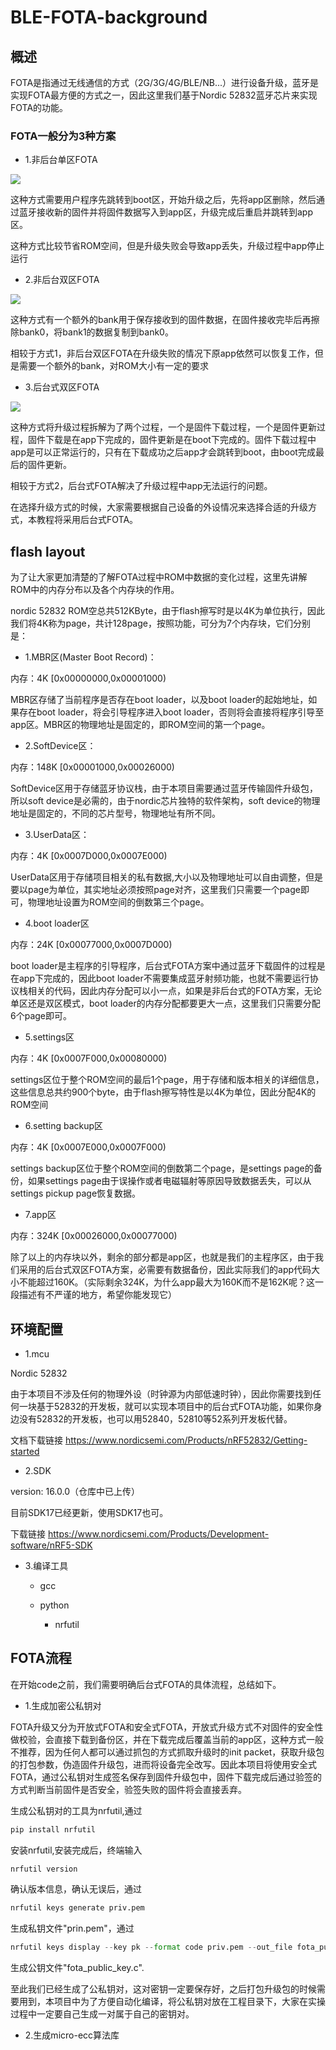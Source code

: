 # BLE-FOTA-background


## 概述

FOTA是指通过无线通信的方式（2G/3G/4G/BLE/NB...）进行设备升级，蓝牙是实现FOTA最方便的方式之一，因此这里我们基于Nordic 52832蓝牙芯片来实现FOTA的功能。

### FOTA一般分为3种方案

* 1.非后台单区FOTA

![ ](img/非后台式单区FOTA.png)<br>

这种方式需要用户程序先跳转到boot区，开始升级之后，先将app区删除，然后通过蓝牙接收新的固件并将固件数据写入到app区，升级完成后重启并跳转到app区。

这种方式比较节省ROM空间，但是升级失败会导致app丢失，升级过程中app停止运行

* 2.非后台双区FOTA

![ ](img/非后台式双区FOTA.png)<br>

这种方式有一个额外的bank用于保存接收到的固件数据，在固件接收完毕后再擦除bank0，将bank1的数据复制到bank0。

相较于方式1，非后台双区FOTA在升级失败的情况下原app依然可以恢复工作，但是需要一个额外的bank，对ROM大小有一定的要求

* 3.后台式双区FOTA

![ ](img/后台式双区FOTA.png)<br>

这种方式将升级过程拆解为了两个过程，一个是固件下载过程，一个是固件更新过程，固件下载是在app下完成的，固件更新是在boot下完成的。固件下载过程中app是可以正常运行的，只有在下载成功之后app才会跳转到boot，由boot完成最后的固件更新。

相较于方式2，后台式FOTA解决了升级过程中app无法运行的问题。

在选择升级方式的时候，大家需要根据自己设备的外设情况来选择合适的升级方式，本教程将采用后台式FOTA。

##  flash layout

为了让大家更加清楚的了解FOTA过程中ROM中数据的变化过程，这里先讲解ROM中的内存分布以及各个内存块的作用。

nordic 52832 ROM空总共512KByte，由于flash擦写时是以4K为单位执行，因此我们将4K称为page，共计128page，按照功能，可分为7个内存块，它们分别是：

* 1.MBR区(Master Boot Record)：

内存：4K [0x00000000,0x00001000)

MBR区存储了当前程序是否存在boot loader，以及boot loader的起始地址，如果存在boot loader，将会引导程序进入boot loader，否则将会直接将程序引导至app区。MBR区的物理地址是固定的，即ROM空间的第一个page。

* 2.SoftDevice区：

内存：148K [0x00001000,0x00026000)

SoftDevice区用于存储蓝牙协议栈，由于本项目需要通过蓝牙传输固件升级包，所以soft device是必需的，由于nordic芯片独特的软件架构，soft device的物理地址是固定的，不同的芯片型号，物理地址有所不同。

* 3.UserData区：

内存：4K [0x0007D000,0x0007E000)

UserData区用于存储项目相关的私有数据,大小以及物理地址可以自由调整，但是要以page为单位，其实地址必须按照page对齐，这里我们只需要一个page即可，物理地址设置为ROM空间的倒数第三个page。

* 4.boot loader区

内存：24K [0x00077000,0x0007D000)

boot loader是主程序的引导程序，后台式FOTA方案中通过蓝牙下载固件的过程是在app下完成的，因此boot loader不需要集成蓝牙射频功能，也就不需要运行协议栈相关的代码，因此内存分配可以小一点，如果是非后台式的FOTA方案，无论单区还是双区模式，boot loader的内存分配都要更大一点，这里我们只需要分配6个page即可。

* 5.settings区

内存：4K [0x0007F000,0x00080000)

settings区位于整个ROM空间的最后1个page，用于存储和版本相关的详细信息，这些信息总共约900个byte，由于flash擦写特性是以4K为单位，因此分配4K的ROM空间

* 6.setting backup区

内存：4K [0x0007E000,0x0007F000)

settings backup区位于整个ROM空间的倒数第二个page，是settings page的备份，如果settings page由于误操作或者电磁辐射等原因导致数据丢失，可以从settings pickup page恢复数据。

* 7.app区

内存：324K [0x00026000,0x00077000)

除了以上的内存块以外，剩余的部分都是app区，也就是我们的主程序区，由于我们采用的后台式双区FOTA方案，必需要有数据备份，因此实际我们的app代码大小不能超过160K。（实际剩余324K，为什么app最大为160K而不是162K呢？这一段描述有不严谨的地方，希望你能发现它）

## 环境配置

* 1.mcu

Nordic 52832

由于本项目不涉及任何的物理外设（时钟源为内部低速时钟），因此你需要找到任何一块基于52832的开发板，就可以实现本项目中的后台式FOTA功能，如果你身边没有52832的开发板，也可以用52840，52810等52系列开发板代替。

文档下载链接 https://www.nordicsemi.com/Products/nRF52832/Getting-started

* 2.SDK

version: 16.0.0（仓库中已上传）

目前SDK17已经更新，使用SDK17也可。

下载链接 https://www.nordicsemi.com/Products/Development-software/nRF5-SDK

* 3.编译工具

  * gcc

  * python
    * nrfutil



##  FOTA流程

在开始code之前，我们需要明确后台式FOTA的具体流程，总结如下。

* 1.生成加密公私钥对

FOTA升级又分为开放式FOTA和安全式FOTA，开放式升级方式不对固件的安全性做校验，会直接下载到备份区，并在下载完成后覆盖当前的app区，这种方式一般不推荐，因为任何人都可以通过抓包的方式抓取升级时的init packet，获取升级包的打包参数，伪造固件升级包，进而将设备完全改写。因此本项目将使用安全式FOTA，通过公私钥对生成签名保存到固件升级包中，固件下载完成后通过验签的方式判断当前固件是否安全，验签失败的固件将会直接丢弃。

生成公私钥对的工具为nrfutil,通过
```python
pip install nrfutil
```
安装nrfutil,安装完成后，终端输入
```python
nrfutil version
```
确认版本信息，确认无误后，通过
```python
nrfutil keys generate priv.pem
```
生成私钥文件"prin.pem"，通过
```python
nrfutil keys display --key pk --format code priv.pem --out_file fota_public_key.c
```
生成公钥文件"fota_public_key.c".

至此我们已经生成了公私钥对，这对密钥一定要保存好，之后打包升级包的时候需要用到，本项目中为了方便自动化编译，将公私钥对放在工程目录下，大家在实操过程中一定要自己生成一对属于自己的密钥对。

* 2.生成micro-ecc算法库
